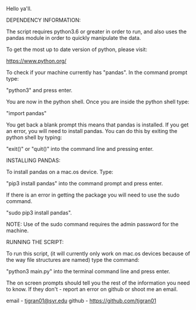 Hello ya'll.

DEPENDENCY INFORMATION:

The script requires python3.6 or greater in order to run, and also uses the pandas
module in order to quickly manipulate the data.

To get the most up to date version of python, please visit:

https://www.python.org/

To check if your machine currently has "pandas". In the command prompt type:

"python3" and press enter.

You are now in the python shell. Once you are inside the python shell type:

"import pandas"

You get back a blank prompt this means that pandas is installed. If you get an error,
you will need to install pandas. You can do this by exiting the python shell by typing:

"exit()" or "quit()" into the command line and pressing enter.

INSTALLING PANDAS:

To install pandas on a mac.os device. Type:

"pip3 install pandas" into the command prompt and press enter.

If there is an error in getting the package you will need to use the sudo command.

"sudo pip3 install pandas".

NOTE: Use of the sudo command requires the admin password for the machine.

RUNNING THE SCRIPT:

To run this script, (it will currently only work on mac.os devices because of the way
file structures are named) type the command:

"python3 main.py" into the terminal command line and press enter.

The on screen prompts should tell you the rest of the information you need to know.
If they don't - report an error on github or shoot me an email.

email - tjgran01@syr.edu
github - https://github.com/tjgran01
